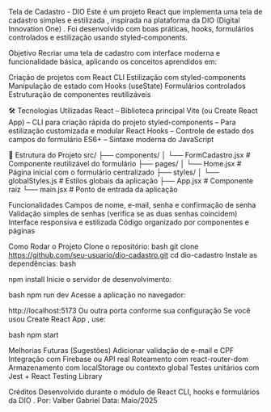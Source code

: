 Tela de Cadastro - DIO
Este é um projeto React que implementa uma tela de cadastro simples e estilizada , inspirada na plataforma da DIO (Digital Innovation One) . Foi desenvolvido com boas práticas, hooks, formulários controlados e estilização usando styled-components.

Objetivo
Recriar uma tela de cadastro com interface moderna e funcionalidade básica, aplicando os conceitos aprendidos em:

Criação de projetos com React CLI
Estilização com styled-components
Manipulação de estado com Hooks (useState)
Formulários controlados
Estruturação de componentes reutilizáveis

🛠️ Tecnologias Utilizadas
React – Biblioteca principal
Vite (ou Create React App) – CLI para criação rápida do projeto
styled-components – Para estilização customizada e modular
React Hooks – Controle de estado dos campos do formulário
ES6+ – Sintaxe moderna do JavaScript

📁 Estrutura do Projeto
src/
├── components/
│   └── FormCadastro.jsx       # Componente reutilizável do formulário
├── pages/
│   └── Home.jsx               # Página inicial com o formulário centralizado
├── styles/
│   └── globalStyles.js        # Estilos globais da aplicação
├── App.jsx                    # Componente raiz
└── main.jsx                   # Ponto de entrada da aplicação

Funcionalidades
Campos de nome, e-mail, senha e confirmação de senha
Validação simples de senhas (verifica se as duas senhas coincidem)
Interface responsiva e estilizada
Código organizado por componentes e páginas

Como Rodar o Projeto
Clone o repositório:
bash
git clone https://github.com/seu-usuario/dio-cadastro.git 
cd dio-cadastro
Instale as dependências:
bash



npm install
Inicie o servidor de desenvolvimento:

bash
npm run dev
Acesse a aplicação no navegador:

http://localhost:5173  Ou outra porta conforme sua configuração
Se você usou Create React App , use: 

bash
npm start

Melhorias Futuras (Sugestões)
Adicionar validação de e-mail e CPF
Integração com Firebase ou API real
Roteamento com react-router-dom
Armazenamento com localStorage ou contexto global
Testes unitários com Jest + React Testing Library

Créditos
Desenvolvido durante o módulo de React CLI, hooks e formulários da DIO .
Por: Valber Gabriel
Data: Maio/2025